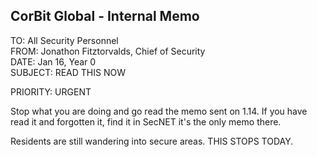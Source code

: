## CorBit Global - Internal Memo

TO: All Security Personnel  
FROM: Jonathon Fitztorvalds, Chief of Security  
DATE: Jan 16, Year 0  
SUBJECT: READ THIS NOW

PRIORITY: URGENT

Stop what you are doing and go read the memo sent on 1.14. If you have read it and forgotten it, find it in SecNET it's the only memo there.

Residents are still wandering into secure areas. THIS STOPS TODAY.
